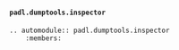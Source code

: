 #### `padl.dumptools.inspector`

```{eval-rst}
.. automodule:: padl.dumptools.inspector
    :members:
```
